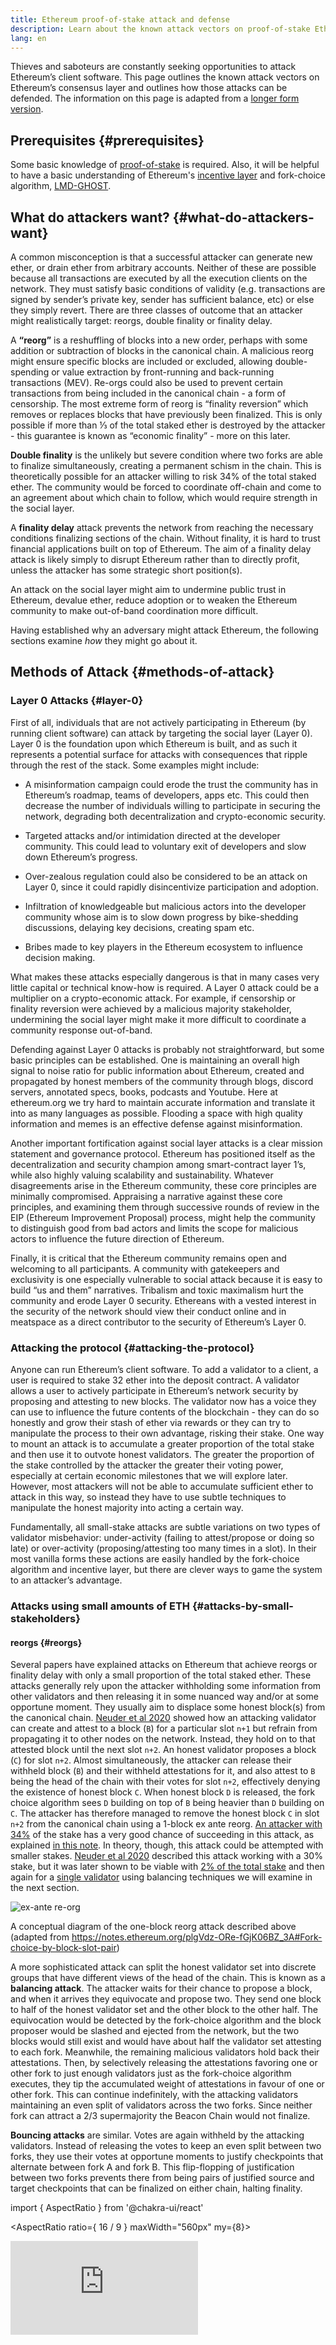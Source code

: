 ```yaml
---
title: Ethereum proof-of-stake attack and defense
description: Learn about the known attack vectors on proof-of-stake Ethereum and how they are defended.
lang: en
---
```


Thieves and saboteurs are constantly seeking opportunities to attack Ethereum’s client software. This page outlines the known attack vectors on Ethereum’s consensus layer and outlines how those attacks can be defended. The information on this page is adapted from a [longer form version](https://mirror.xyz/jmcook.eth/YqHargbVWVNRQqQpVpzrqEQ8IqwNUJDIpwRP7SS5FXs).

## Prerequisites {#prerequisites}

Some basic knowledge of [proof-of-stake](/developers/docs/consensus-mechanisms/pos/) is required. Also, it will be helpful to have a basic understanding of Ethereum's [incentive layer](/docs/consensus-mechanisms/pos/rewards-and-penalties) and fork-choice algorithm, [LMD-GHOST](/docs/consensus-mechanisms/pos/gasper).

## What do attackers want? {#what-do-attackers-want}

A common misconception is that a successful attacker can generate new ether, or drain ether from arbitrary accounts. Neither of these are possible because all transactions are executed by all the execution clients on the network. They must satisfy basic conditions of validity (e.g. transactions are signed by sender’s private key, sender has sufficient balance, etc) or else they simply revert. There are three classes of outcome that an attacker might realistically target: reorgs, double finality or finality delay.

A **“reorg”** is a reshuffling of blocks into a new order, perhaps with some addition or subtraction of blocks in the canonical chain. A malicious reorg might ensure specific blocks are included or excluded, allowing double-spending or value extraction by front-running and back-running transactions (MEV). Re-orgs could also be used to prevent certain transactions from being included in the canonical chain - a form of censorship. The most extreme form of reorg is “finality reversion” which removes or replaces blocks that have previously been finalized. This is only possible if more than ⅓ of the total staked ether is destroyed by the attacker - this guarantee is known as “economic finality” - more on this later.

**Double finality** is the unlikely but severe condition where two forks are able to finalize simultaneously, creating a permanent schism in the chain. This is theoretically possible for an attacker willing to risk 34% of the total staked ether. The community would be forced to coordinate off-chain and come to an agreement about which chain to follow, which would require strength in the social layer.

A **finality delay** attack prevents the network from reaching the necessary conditions finalizing sections of the chain. Without finality, it is hard to trust financial applications built on top of Ethereum. The aim of a finality delay attack is likely simply to disrupt Ethereum rather than to directly profit, unless the attacker has some strategic short position(s).

An attack on the social layer might aim to undermine public trust in Ethereum, devalue ether, reduce adoption or to weaken the Ethereum community to make out-of-band coordination more difficult.

Having established why an adversary might attack Ethereum, the following sections examine _how_ they might go about it.

## Methods of Attack {#methods-of-attack}

### Layer 0 Attacks {#layer-0}

First of all, individuals that are not actively participating in Ethereum (by running client software) can attack by targeting the social layer (Layer 0). Layer 0 is the foundation upon which Ethereum is built, and as such it represents a potential surface for attacks with consequences that ripple through the rest of the stack. Some examples might include:

- A misinformation campaign could erode the trust the community has in Ethereum’s roadmap, teams of developers, apps etc. This could then decrease the number of individuals willing to participate in securing the network, degrading both decentralization and crypto-economic security.
- Targeted attacks and/or intimidation directed at the developer community. This could lead to voluntary exit of developers and slow down Ethereum’s progress.

- Over-zealous regulation could also be considered to be an attack on Layer 0, since it could rapidly disincentivize participation and adoption.
- Infiltration of knowledgeable but malicious actors into the developer community whose aim is to slow down progress by bike-shedding discussions, delaying key decisions, creating spam etc.
- Bribes made to key players in the Ethereum ecosystem to influence decision making.

What makes these attacks especially dangerous is that in many cases very little capital or technical know-how is required. A Layer 0 attack could be a multiplier on a crypto-economic attack. For example, if censorship or finality reversion were achieved by a malicious majority stakeholder, undermining the social layer might make it more difficult to coordinate a community response out-of-band.

Defending against Layer 0 attacks is probably not straightforward, but some basic principles can be established. One is maintaining an overall high signal to noise ratio for public information about Ethereum, created and propagated by honest members of the community through blogs, discord servers, annotated specs, books, podcasts and Youtube. Here at ethereum.org we try hard to maintain accurate information and translate it into as many languages as possible. Flooding a space with high quality information and memes is an effective defense against misinformation.

Another important fortification against social layer attacks is a clear mission statement and governance protocol. Ethereum has positioned itself as the decentralization and security champion among smart-contract layer 1’s, while also highly valuing scalability and sustainability. Whatever disagreements arise in the Ethereum community, these core principles are minimally compromised. Appraising a narrative against these core principles, and examining them through successive rounds of review in the EIP (Ethereum Improvement Proposal) process, might help the community to distinguish good from bad actors and limits the scope for malicious actors to influence the future direction of Ethereum.

Finally, it is critical that the Ethereum community remains open and welcoming to all participants. A community with gatekeepers and exclusivity is one especially vulnerable to social attack because it is easy to build “us and them” narratives. Tribalism and toxic maximalism hurt the community and erode Layer 0 security. Ethereans with a vested interest in the security of the network should view their conduct online and in meatspace as a direct contributor to the security of Ethereum’s Layer 0.

### Attacking the protocol {#attacking-the-protocol}

Anyone can run Ethereum’s client software. To add a validator to a client, a user is required to stake 32 ether into the deposit contract. A validator allows a user to actively participate in Ethereum’s network security by proposing and attesting to new blocks. The validator now has a voice they can use to influence the future contents of the blockchain - they can do so honestly and grow their stash of ether via rewards or they can try to manipulate the process to their own advantage, risking their stake. One way to mount an attack is to accumulate a greater proportion of the total stake and then use it to outvote honest validators. The greater the proportion of the stake controlled by the attacker the greater their voting power, especially at certain economic milestones that we will explore later. However, most attackers will not be able to accumulate sufficient ether to attack in this way, so instead they have to use subtle techniques to manipulate the honest majority into acting a certain way.

Fundamentally, all small-stake attacks are subtle variations on two types of validator misbehavior: under-activity (failing to attest/propose or doing so late) or over-activity (proposing/attesting too many times in a slot). In their most vanilla forms these actions are easily handled by the fork-choice algorithm and incentive layer, but there are clever ways to game the system to an attacker’s advantage.

### Attacks using small amounts of ETH {#attacks-by-small-stakeholders}

#### reorgs {#reorgs}

Several papers have explained attacks on Ethereum that achieve reorgs or finality delay with only a small proportion of the total staked ether. These attacks generally rely upon the attacker withholding some information from other validators and then releasing it in some nuanced way and/or at some opportune moment. They usually aim to displace some honest block(s) from the canonical chain. [Neuder et al 2020](https://arxiv.org/pdf/2102.02247.pdf) showed how an attacking validator can create and attest to a block (`B`) for a particular slot `n+1` but refrain from propagating it to other nodes on the network. Instead, they hold on to that attested block until the next slot `n+2`. An honest validator proposes a block (`C`) for slot `n+2`. Almost simultaneously, the attacker can release their withheld block (`B`) and their withheld attestations for it, and also attest to `B` being the head of the chain with their votes for slot `n+2`, effectively denying the existence of honest block `C`. When honest block `D` is released, the fork choice algorithm sees `D` building on top of `B` being heavier than `D` building on `C`. The attacker has therefore managed to remove the honest block `C` in slot `n+2` from the canonical chain using a 1-block ex ante reorg. [An attacker with 34%](https://www.youtube.com/watch?v=6vzXwwk12ZE) of the stake has a very good chance of succeeding in this attack, as explained [in this note](https://notes.ethereum.org/plgVdz-ORe-fGjK06BZ_3A#Fork-choice-by-block-slot-pair). In theory, though, this attack could be attempted with smaller stakes. [Neuder et al 2020](https://arxiv.org/pdf/2102.02247.pdf) described this attack working with a 30% stake, but it was later shown to be viable with [2% of the total stake](https://arxiv.org/pdf/2009.04987.pdf) and then again for a [single validator](https://arxiv.org/abs/2110.10086#) using balancing techniques we will examine in the next section.

![ex-ante re-org](reorg-schematic.png)

A conceptual diagram of the one-block reorg attack described above (adapted from https://notes.ethereum.org/plgVdz-ORe-fGjK06BZ_3A#Fork-choice-by-block-slot-pair)

A more sophisticated attack can split the honest validator set into discrete groups that have different views of the head of the chain. This is known as a **balancing attack**. The attacker waits for their chance to propose a block, and when it arrives they equivocate and propose two. They send one block to half of the honest validator set and the other block to the other half. The equivocation would be detected by the fork-choice algorithm and the block proposer would be slashed and ejected from the network, but the two blocks would still exist and would have about half the validator set attesting to each fork. Meanwhile, the remaining malicious validators hold back their attestations. Then, by selectively releasing the attestations favoring one or other fork to just enough validators just as the fork-choice algorithm executes, they tip the accumulated weight of attestations in favour of one or other fork. This can continue indefinitely, with the attacking validators maintaining an even split of validators across the two forks. Since neither fork can attract a 2/3 supermajority the Beacon Chain would not finalize.

**Bouncing attacks** are similar. Votes are again withheld by the attacking validators. Instead of releasing the votes to keep an even split between two forks, they use their votes at opportune moments to justify checkpoints that alternate between fork A and fork B. This flip-flopping of justification between two forks prevents there from being pairs of justified source and target checkpoints that can be finalized on either chain, halting finality.

import { AspectRatio } from '@chakra-ui/react'

<AspectRatio ratio={ 16 / 9 } maxWidth="560px" my={8}>

  <iframe title="vimeo-player" src="https://player.vimeo.com/video/637529564?h=25bfe1321e" frameborder="0" allowfullscreen />
</AspectRatio>

Both bouncing and balancing attacks rely upon the attacker having very fine control over message timing across the network, which is unlikely. Nevertheless, defenses are built into the protocol in the form of additional weighting given to prompt messages compared to slow ones. This is known as [proposer-weight boosting](https://github.com/ethereum/consensus-specs/pull/2730). To defend against bouncing attacks the fork-choice algorithm was updated so that the latest justified checkpoint can only switch to that of an alternative chain during the [first 1/3 of the slots in each epoch](https://ethresear.ch/t/prevention-of-bouncing-attack-on-ffg/6114). This condition prevents the attacker from saving up votes to deploy later - the fork choice algorithm simply stays loyal to the checkpoint it chose in the first 1/3 of the epoch during which time most honest validators would have voted.

Combined, these measures create a scenario in which an honest block proposer emits their block very rapidly after the start of the slot, then there is a period of ~1/3 of a slot (4 seconds) where that new block might cause the fork-choice algorithm to switch to another chain. After that same deadline, attestations that arrive from slow validators are down-weighted compared to those that arrived earlier. This strongly favors prompt proposers and validators in determining the head of the chain and substantially reduces the likelihood of a successful balancing or bouncing attack.

It is worth noting, that proposer boosting alone only defends against “cheap reorgs”, i.e. those attempted by an attacker with a small stake. In fact, proposer-boosting itself can be gamed by larger stakeholders. The authors of [this post](https://ethresear.ch/t/change-fork-choice-rule-to-mitigate-balancing-and-reorging-attacks/11127) describe how an attacker with 7% of the stake can deploy their votes strategically to trick honest validators to build on their fork, reorging out an honest block. This attack was devised assuming ideal latency conditions that are very unlikely. The odds are still very long for the attacker, and the greater stake also means more capital at risk and a stronger economic disincentive.

A [balancing attack specifically targeting the LMD rule](https://ethresear.ch/t/balancing-attack-lmd-edition/11853) was also proposed, which was suggested to be viable in spite of proposer boosting. An attacker sets up two competing chains by equivocating their block proposal and propagating each block to about half the network each, setting up an approximate balance between the forks. Then, the colluding validators equivocate their votes, timing it so that half the network receive their votes for Fork `A` first and the other half receives their votes for Fork `B` first. Since the LMD rule discards the second attestation and keeps only the first for each validator, half the network sees votes for `A` and none for `B`, the other half sees votes for `B` and none for `A`. The authors describe the LMD rule giving the adversary “remarkable power” to mount a balancing attack.

This LMD attack vector was closed by [updating the fork choice algorithm](https://github.com/ethereum/consensus-specs/pull/2845) so that it discards equivocating validators from the fork choice consideration altogether. Equivocating validators also have their future influence discounted by the fork choice algorithm. This prevents the balancing attack outlined above while also maintaining resilience against avalanche attacks.

Another class of attack, called [**avalanche attacks**](https://ethresear.ch/t/avalanche-attack-on-proof-of-stake-ghost/11854/3), was described in a [March 2022 paper](https://arxiv.org/pdf/2203.01315.pdf). To mount an avalanche attack, the attacker needs to control several consecutive block proposers. In each of the block proposal slots, the attacker withholds their block, collecting them up until the honest chain reaches an equal subtree weight with the withheld blocks. Then, the withheld blocks are released so that they equivocate maximally. The authors suggest that proposer boosting - the primary defense against balancing and bouncing attacks - does not protect against some variants of avalanche attack. However, the authors also only demonstrated the attack on a highly idealized version of Ethereum’s fork-choice algorithm (they used GHOST without LMD).

The avalanche attack is mitigated by the LMD portion of the LMD-GHOST fork choice algorithm. LMD means “latest-message-driven” and it refers to a table kept by each validator containing the latest message received from other validators. That field is only updated if the new message is from a later slot than the one already in the table for a particular validator. In practice, this means that in each slot, the first message received is the one that it accepted and any additional messages are equivocations to be ignored. Put another way, the consensus clients don’t count equivocations - they use the first-arriving message from each validator and equivocations are simply discarded, preventing avalanche attacks.

There are several other potential future upgrades to the fork choice rule that could add to the security provided by proposer-boost. One is [view-merge](https://ethresear.ch/t/view-merge-as-a-replacement-for-proposer-boost/13739), where attesters freeze their view of the fork choice `n` seconds before the beginning of a slot and the proposer then helps to synchronize the view of the chain across the network. Another potential upgrade is [single-slot finality](https://notes.ethereum.org/@vbuterin/single_slot_finality), which protects against attacks based on message timing by finalizing the chain after just one slot.

#### Finality Delay {#finality-delay}

[The same paper](https://econcs.pku.edu.cn/wine2020/wine2020/Workshop/GTiB20_paper_8.pdf) that first described the low-cost single block reorg attack also described a finality delay (a.k.a “liveness failure”) attack that relies on the attacker being the block proposer for an epoch-boundary block. This is critical because these epoch boundary blocks become the checkpoints that Casper FFG uses to finalize portions of the chain. The attacker simply withholds their block until enough honest validators use their FFG votes in favor of the previous epoch-boundary block as the current finalization target. Then they release their withheld block. They attest to their block and the remaining honest validators do too creating forks with different target checkpoints. If they timed it just right, they will prevent finality because there will not be a 2/3 supermajority attesting to either fork. The smaller the stake, the more precise the timing needs to be because the attacker controls fewer attestations directly, and the lower the odds of the attacker controlling the validator proposing a given epoch-boundary block.

#### Long range attacks {#long-range-attacks}

There is also a class of attack specific to proof-of-stake blockchains that involves a validator that participated in the genesis block maintaining a separate fork of the blockchain alongside the honest one, eventually convincing the honest validator set to switch over to it at some opportune time much later. This type of attack is not possible on Ethereum because of the finality gadget that ensures all validators agree on the state of the honest chain at regular intervals (“checkpoints”). This simple mechanism neutralizes long range attackers because Ethereum clients simply will not reorg finalized blocks. New nodes joining the network do so by finding a trusted recent state hash (a “[weak subjectivity](https://blog.ethereum.org/2014/11/25/proof-stake-learned-love-weak-subjectivity/) checkpoint”) and using it as a pseudo-genesis block to build on top of. This creates a ‘trust gateway’ for a new node entering the network before it can start to verify information for itself.

#### Denial of Service {#denial-of-service}

Ethereum’s PoS mechanism picks a single validator from the total validator set to be a block proposer in each slot. This can be computed using a publicly known function and it is possible for an adversary to identify the next block proposer slightly in advance of their block proposal. Then, the attacker can spam the block proposer to prevent them swapping information with their peers. To the rest of the network, it would appear that the block proposer was offline and the slot would simply go empty. This could be a form of censorship against specific validators, preventing them from adding information to the blockchain. Implementing single secret leader elections (SSLE) or non-single secret leader elections will mitigate DoS risks because only the block proposer ever knows they have been selected and the selection is not knowable in advance. This is not yet implemented, but is an active area of [research and development](https://ethresear.ch/t/secret-non-single-leader-election/11789).

All of this points to the fact that it is very difficult to successfully attack Ethereum with a small stake. The viable attacks that have been described here require an idealized fork-choice algorithm, improbable network conditions, or the attack vectors have already been closed with relatively minor patches to the client software. This, of course, does not rule out the possibility of zero-days existing out in the wild, but it does demonstrate the extremely high bar of technical aptitude, consensus layer knowledge and luck required for a minority-stake attacker to be effective. From an attacker’s perspective their best bet might be to accumulate as much ether as possible and to return armed with a greater proportion of the total stake.

### Attackers using >= 33% of the total stake {#attackers-with-33-stake}

All of the attacks mentioned previously in this article become more likely to succeed when the attacker has more staked ether to vote with, and more validators that might be chosen to propose blocks in each slot. A malicious validator might therefore aim to control as much staked ether as possible.

33% of the staked ether is a benchmark for an attacker because with anything greater than this amount they have the ability to prevent the chain from finalizing without having to finely control the actions of the other validators. They can simply all disappear together. If 1/3 or more of the staked ether is maliciously attesting or failing to attest, then a 2/3 supermajority cannot exist and the chain cannot finalize. The defense against this is the inactivity leak. The inactivity leak identifies those validators that are failing to attest or attesting contrary to the majority. The staked ether owned by these non-attesting validators is gradually bled-away until eventually they collectively represent less than 1/3 of the total so that the chain can finalize again.

The purpose of the inactivity leak is to get the chain finalizing again. However, the attacker also loses a portion of their staked ether. Persistent inactivity across validators representing 33% of the total staked ether is very expensive even though the validators are not slashed.

Assuming that the Ethereum network is asynchronous (i.e. there are delays between messages being sent and received), an attacker controlling 34% of the total stake could cause double finality. This is because the attacker can equivocate when they are chosen to be a block producer, then double vote with all of their validators. This creates a situation where a fork of the blockchain exists, each with 34% of the staked ether voting for it. Each fork only requires 50% of the remaining validators to vote in its favor for both forks to be supported by a supermajority, in which case both chains can finalize (because 34% of attackers validators + half of remaining 66% = 67% on each fork). The competing blocks would each have to be received by about 50% of the honest validators so this attack is viable only when the attacker has some degree of control over the timing of messages propagating over the network so that they can nudge half the honest validators onto each chain. The attacker would necessarily destroy their entire stake (34% of ~10 million ether with today’s validator set) to achieve this double finality because 34% of their validators would be double-voting simultaneously - a slashable offense with the maximum correlation penalty. The defense against this attack is the very large cost of destroying 34% of the total staked ether. Recovering from this attack would require the Ethereum community to coordinate “out-of-band” and agree to follow one or other of the forks and ignore the other.

### Attackers using ~50% of the total stake {#attackers-with-50-stake}

At 50% of the staked ether, a mischievous group of validators could theoretically split the chain into two equally sized forks and then simply use their entire 50% stake to vote contrarily to the honest validator set, thereby maintaining the two forks and preventing finality. The inactivity leak on both forks would eventually lead both chains to finalize. At this point, the only option is to fall back on a social recovery.

It is very unlikely that an adversarial group of validators could consistently control precisely 50% of the total stake given a degree of flux in honest validator numbers, network latency etc - the huge cost of mounting such an attack combined with the low likelihood of success appears to be a strong disincentive for a rational attacker, especially when a small additional investment in obtaining _more than_ 50% unlocks a lot more power.

At >50% of the total stake the attacker could dominate the fork choice algorithm. In this case, the attacker would be able to attest with the majority vote, giving them sufficient control to do short reorgs without needing to fool honest clients. The honest validators would follow suit because their fork choice algorithm would also see the attacker’s favored chain as the heaviest, so the chain could finalize. This enables the attacker to censor certain transactions, do short-range reorgs and extract maximum MEV by reordering blocks in their favor. The defense against this is the huge cost of a majority stake (currently just under $19 billion USD) which is put at risk by an attacker because the social layer is likely to step in and adopt an honest minority fork, devaluing the attacker’s stake dramatically.

### Attackers using >=66% of the total stake {#attackers-with-66-stake}

An attacker with 66% or more of the total staked ether can finalize their preferred chain without having to coerce any honest validators. The attacker can simply vote for their preferred fork and then finalize it, simply because they can vote with a dishonest supermajority. As the supermajority stakeholder, the attacker would always control the contents of the finalized blocks, with the power to spend, rewind and spend again, censor certain transactions and reorg the chain at will. By purchasing additional ether to control 66% rather than 51%, the attacker is effectively buying the ability to do ex post reorgs and finality reversions (i.e. change the past as well as control the future). The only real defenses here are the enormous cost of 66% of the total staked ether, and the option to fall back to the social layer to coordinate adoption of an alternative fork. We can explore this in more detail in the next section.

## People: the last line of defense {#people-the-last-line-of-defense}

If the dishonest validators manage to finalize their preferred version of the chain, the Ethereum community is put in a difficult situation. The canonical chain includes a dishonest section baked into its history, while honest validators can end up being punished for attesting to an alternative (honest) chain. Note that a finalized but incorrect chain could also arise from a bug in a majority client. In the end, the ultimate fallback is to rely on the social layer - Layer 0 - to resolve the situation.

One of the strengths of Ethereum’s PoS consensus is that there are a [range of defensive strategies](https://youtu.be/1m12zgJ42dI?t=1712) that the community can employ in the face of an attack. A minimal response could be to forcibly exit the attackers’ validators from the network without any additional penalty. To re-enter the network the attacker would have to join an activation queue that ensures the validator set grows gradually. For example, adding enough validators to double the amount of staked ether takes about 200 days, effectively buying the honest validators 200 days before the attacker can attempt another 51% attack. However,the community could also decide to penalize the attacker more harshly, by revoking past rewards or burning some portion (up to 100%) of their staked capital.

Whatever the penalty imposed on the attacker, the community also has to decide together whether the dishonest chain, despite being the one favored by the fork choice algorithm coded into the Ethereum clients, is in fact invalid and that the community should build on top of the honest chain instead. Honest validators could collectively agree to build on top of a community-accepted fork of the Ethereum blockchain that might, for example, have forked off the canonical chain before the attack started or have the attackers’ validators forcibly removed. Honest validators would be incentivized to build on this chain because they would avoid the penalties applied to them for failing (rightly) to attest to the attacker’s chain. Exchanges, on-ramps and applications built on Ethereum would presumably prefer to be on the honest chain and would follow the honest validators to the honest blockchain.

However, this would be a substantial governance challenge. Some users and validators would undoubtedly lose out as a result of the switch back to the honest chain, transactions in blocks validated after the attack could potentially be rolled back, disrupting the application layer, and it quite simply undermines the ethics of some users who tend to believe “code is law”. Exchanges and applications will most likely have linked off-chain actions to on-chain transactions that may now be rolled back, starting a cascade of retractions and revisions that would be hard to unpick fairly, especially if ill-gotten gains have been mixed, deposited into DeFi or other derivatives with secondary effects for honest users. Undoubtedly some users, perhaps even institutional ones, would have already benefited from the dishonest chain either by being shrewd or by serendipity, and might oppose a fork to protect their gains. There have been calls to rehearse the community response to >51% attacks so that a sensible coordinated mitigation could be executed quickly. There is some useful discussion by Vitalik on ethresear.ch [here](https://ethresear.ch/t/timeliness-detectors-and-51-attack-recovery-in-blockchains/6925) and [here](https://ethresear.ch/t/responding-to-51-attacks-in-casper-ffg/6363) and on Twitter [here](https://twitter.com/skylar_eth/status/1551798684727508992?s=20&t=oHZ1xv8QZdOgAXhxZKtHEw). The aim of a coordinated social response should be to be very targeted and specific about punishing the attacker and minimizing effects for other users.

Governance is already a complicated topic. Managing a Layer-0 emergency response to a dishonest finalizing chain would undoubtedly be challenging for the Ethereum community, but it [has happened](https://ethereum.org/en/history/#dao-fork-summary) - [twice](https://ethereum.org/en/history/#tangerine-whistle) - in Ethereum’s history).

Nevertheless, there is something fairly satisfying in the final fallback sitting in meatspace. Ultimately, even with this phenomenal stack of technology above us, if the worst were ever to happen real people would have to coordinate their way out of it.

## Summary {#summary}

This page explored some of the ways attackers might attempt to exploit Ethereum’s proof-of-stake consensus protocol. Reorgs and finality delays were explored for attackers with increasing proportions of the total staked ether. Overall, a richer attacker has more chance of success because their stake translates to voting power they can use to influence the contents of future blocks. At certain threshold amounts of staked ether, the attacker’s power levels up:

33%: finality delay

34%: finality delay, double finality

51%: finality delay, double finality, censorship, control over blockchain future

66%: finality delay, double finality, censorship, control over blockchain future and past

There are also a range of more sophisticated attacks that require small amounts of staked ether but rely upon a very sophisticated attacker having fine control over message timing to sway the honest validator set in their favor.

Overall, despite these potential attack vectors the risk of a successful attack is low, certainly lower than proof-of-work equivalents. This is because of the huge cost of the staked ether put at risk by an attacker aiming to overwhelm honest validators with their voting power. The built-in “carrot and stick” incentive layer protects against most malfeasance, especially for low-stake attackers. More subtle bouncing and balancing attacks are also unlikely to succeed because real network conditions make the fine control of message delivery to specific subsets of validators very difficult to achieve, and client teams have quickly closed the known bouncing, balancing and avalanche attack vectors with simple patches.

34%, 51% or 66% attacks would likely require out-of-band social coordination to resolve. While this would likely be painful for the community, the ability for a community to respond out-of-band is a strong disincentive for an attacker. The Ethereum social layer is the ultimate backstop - a technically successful attack could still be neutered by the community agreeing to adopt an honest fork. There would be a race between the attacker and the Ethereum community - the billions of dollars spent on a 66% attack would probably be obliterated by a successful social coordination attack if it was delivered quickly enough, leaving the attacker with heavy bags of illiquid staked ether on a known dishonest chain ignored by the Ethereum community. The likelihood that this would end up being profitable for the attacker is sufficiently low as to be an effective deterrent. This is why investment in maintaining a cohesive social layer with tightly aligned values is so important.

## Further Reading {#further-reading}

- [More detailed version of this page](https://mirror.xyz/jmcook.eth/YqHargbVWVNRQqQpVpzrqEQ8IqwNUJDIpwRP7SS5FXs)
- [Vitalik on settlement finality](https://blog.ethereum.org/2016/05/09/on-settlement-finality/)
- [LMD GHOST paper](https://arxiv.org/abs/2003.03052)
- [Casper-FFG paper](https://arxiv.org/abs/1710.09437)
- [Gasper paper](https://arxiv.org/pdf/2003.03052.pdf)
- [Proposer weight boosting consensus specs](https://github.com/ethereum/consensus-specs/pull/2730)
- [Bouncing attacks on ethresear.ch](https://ethresear.ch/t/prevention-of-bouncing-attack-on-ffg/6114)
- [SSLE research](https://ethresear.ch/t/secret-non-single-leader-election/11789)
